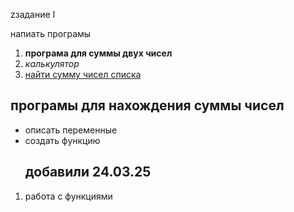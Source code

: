 z<hi>задание I</hi>
<p>напиать програмы </p>

<ol>
  <li><b>програма для суммы двух чисел</b></li>
  <li><i>калькулятор</i></li>
  <li><u>найти сумму чисел списка</u></li>
</ol>


<h2><front color='#FF0000'>програмы для нахождения суммы чисел</front></h2>
<ul>
  <li>описать переменные</li>
  <li>создать функцию</li>
</ul>

<ol>
  <h2>добавили 24.03.25</h2>
  <li>работа с функциями</li>
</ol>

